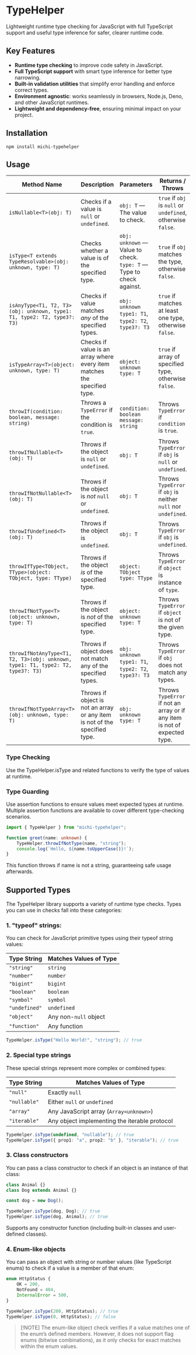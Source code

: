 # TypeHelper

Lightweight runtime type checking for JavaScript with full TypeScript
support and useful type inference for safer, clearer runtime code.

## Key Features

- **Runtime type checking** to improve code safety in JavaScript.
- **Full TypeScript support** with smart type inference for better type narrowing.
- **Built-in validation utilities** that simplify error handling and enforce correct types.
- **Environment agnostic**: works seamlessly in browsers, Node.js, Deno, and other JavaScript runtimes.
- **Lightweight and dependency-free**, ensuring minimal impact on your project.

## Installation

```shell
npm install michi-typehelper
```

## Usage

| Method Name                                                                     | Description                                                                | Parameters                                                          | Returns / Throws                                                           |
| ------------------------------------------------------------------------------- | -------------------------------------------------------------------------- | ------------------------------------------------------------------- | -------------------------------------------------------------------------- |
| `isNullable<T>(obj: T)`                                                         | Checks if a value is `null` or `undefined`.                                | `obj: T` — The value to check.                                      | `true` if `obj` is `null` or `undefined`, otherwise `false`.               |
| `isType<T extends TypeResolvable>(obj: unknown, type: T)`                       | Checks whether a value is of the specified type.                           | `obj: unknown` — Value to check. `type: T` — Type to check against. | `true` if `obj` matches the type, otherwise `false`.                       |
| `isAnyType<T1, T2, T3>(obj: unknown, type1: T1, type2: T2, type3?: T3)`         | Checks if value matches _any_ of the specified types.                      | `obj: unknown` `type1: T1`, `type2: T2`, `type3?: T3`               | `true` if matches at least one type, otherwise `false`.                    |
| `isTypeArray<T>(object: unknown, type: T)`                                      | Checks if value is an array where every item matches the specified type.   | `object: unknown` `type: T`                                         | `true` if array of specified type, otherwise `false`.                      |
| `throwIf(condition: boolean, message: string)`                                  | Throws a `TypeError` if the condition is `true`.                           | `condition: boolean` `message: string`                              | Throws `TypeError` if `condition` is `true`.                               |
| `throwIfNullable<T>(obj: T)`                                                    | Throws if the object is `null` or `undefined`.                             | `obj: T`                                                            | Throws `TypeError` if `obj` is `null` or `undefined`.                      |
| `throwIfNotNullable<T>(obj: T)`                                                 | Throws if the object is _not_ `null` or `undefined`.                       | `obj: T`                                                            | Throws `TypeError` if `obj` is neither `null` nor `undefined`.             |
| `throwIfUndefined<T>(obj: T)`                                                   | Throws if the object is `undefined`.                                       | `obj: T`                                                            | Throws `TypeError` if `obj` is `undefined`.                                |
| `throwIfType<TObject, TType>(object: TObject, type: TType)`                     | Throws if the object _is_ of the specified type.                           | `object: TObject` `type: TType`                                     | Throws `TypeError` if `object` is instance of `type`.                      |
| `throwIfNotType<T>(object: unknown, type: T)`                                   | Throws if the object is _not_ of the specified type.                       | `object: unknown` `type: T`                                         | Throws `TypeError` if `object` is not of the given type.                   |
| `throwIfNotAnyType<T1, T2, T3>(obj: unknown, type1: T1, type2: T2, type3?: T3)` | Throws if object does not match any of the specified types.                | `obj: unknown` `type1: T1`, `type2: T2`, `type3?: T3`               | Throws `TypeError` if `obj` does not match any types.                      |
| `throwIfNotTypeArray<T>(obj: unknown, type: T)`                                 | Throws if object is not an array or any item is not of the specified type. | `obj: unknown` `type: T`                                            | Throws `TypeError` if not an array or if any item is not of expected type. |

### Type Checking

Use the TypeHelper.isType and related functions to verify the type of values at runtime.

### Type Guarding

Use assertion functions to ensure values meet expected types at runtime.
Multiple assertion functions are available to cover different type-checking scenarios.

```ts
import { TypeHelper } from "michi-typehelper";

function greet(name: unknown) {
	TypeHelper.throwIfNotType(name, "string");
	console.log(`Hello, ${name.toUpperCase()}!`);
}
```

This function throws if name is not a string, guaranteeing safe usage afterwards.

## Supported Types

The TypeHelper library supports a variety of runtime type checks. Types you can use in checks fall into these categories:

### 1. "typeof" strings:

You can check for JavaScript primitive types using their typeof string values:

| Type String   | Matches Values of Type |
| ------------- | ---------------------- |
| `"string"`    | `string`               |
| `"number"`    | `number`               |
| `"bigint"`    | `bigint`               |
| `"boolean"`   | `boolean`              |
| `"symbol"`    | `symbol`               |
| `"undefined"` | `undefined`            |
| `"object"`    | Any non-`null` object  |
| `"function"`  | Any function           |

```ts
TypeHelper.isType("Hello World!", "string"); // true
```

### 2. Special type strings

These special strings represent more complex or combined types:

| Type String  | Matches Values of Type                        |
| ------------ | --------------------------------------------- |
| `"null"`     | Exactly `null`                                |
| `"nullable"` | Either `null` or `undefined`                  |
| `"array"`    | Any JavaScript array (`Array<unknown>`)       |
| `"iterable"` | Any object implementing the iterable protocol |

```ts
TypeHelper.isType(undefined, "nullable"); // true
TypeHelper.isType({ prop1: "a", prop2: "b" }, "iterable"); // true
```

### 3. Class constructors

You can pass a class constructor to check if an object is an instance of that class:

```ts
class Animal {}
class Dog extends Animal {}

const dog = new Dog();

TypeHelper.isType(dog, Dog); // true
TypeHelper.isType(dog, Animal); // true
```

Supports any constructor function (including built-in classes and user-defined classes).

### 4. Enum-like objects

You can pass an object with string or number values (like TypeScript enums) to check if a value is a member of that enum:

```ts
enum HttpStatus {
	OK = 200,
	NotFound = 404,
	InternalError = 500,
}

TypeHelper.isType(200, HttpStatus); // true
TypeHelper.isType(0, HttpStatus); // false
```

> \[!NOTE]
> The enum-like object check verifies if a value matches one of the enum’s defined members.
> However, it does not support flag enums (bitwise combinations),
> as it only checks for exact matches within the enum values.
